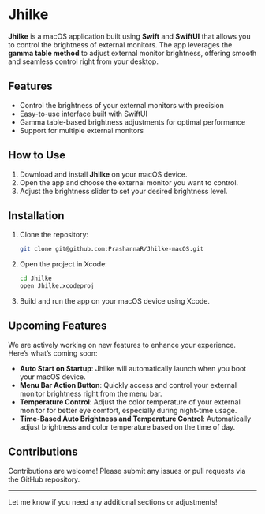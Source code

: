 
# Jhilke

**Jhilke** is a macOS application built using **Swift** and **SwiftUI** that allows you to control the brightness of external monitors. The app leverages the **gamma table method** to adjust external monitor brightness, offering smooth and seamless control right from your desktop.

## Features
- Control the brightness of your external monitors with precision
- Easy-to-use interface built with SwiftUI
- Gamma table-based brightness adjustments for optimal performance
- Support for multiple external monitors

## How to Use
1. Download and install **Jhilke** on your macOS device.
2. Open the app and choose the external monitor you want to control.
3. Adjust the brightness slider to set your desired brightness level.

## Installation
1. Clone the repository:
   ```bash
   git clone git@github.com:PrashannaR/Jhilke-macOS.git
   ```
2. Open the project in Xcode:
   ```bash
   cd Jhilke
   open Jhilke.xcodeproj
   ```
3. Build and run the app on your macOS device using Xcode.

## Upcoming Features
We are actively working on new features to enhance your experience. Here’s what’s coming soon:
- **Auto Start on Startup**: Jhilke will automatically launch when you boot your macOS device.
- **Menu Bar Action Button**: Quickly access and control your external monitor brightness right from the menu bar.
- **Temperature Control**: Adjust the color temperature of your external monitor for better eye comfort, especially during night-time usage.
- **Time-Based Auto Brightness and Temperature Control**: Automatically adjust brightness and color temperature based on the time of day.

## Contributions
Contributions are welcome! Please submit any issues or pull requests via the GitHub repository.

---

Let me know if you need any additional sections or adjustments!
